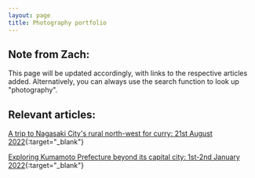 ```yaml
---
layout: page
title: Photography portfolio
---
```

## Note from Zach:

This page will be updated accordingly, with links to the respective articles added. Alternatively, you can always use the search function to look up "photography".

## Relevant articles:

[A trip to Nagasaki City's rural north-west for curry: 21st August 2022](https://zachary-2w-tan.com/2022-08-23-beyond-the-horizon/){:target="_blank"}

[Exploring Kumamoto Prefecture beyond its capital city: 1st-2nd January 2022](https://zachary-2w-tan.com/2022-01-12-kumamotonyd2022/){:target="_blank"}
